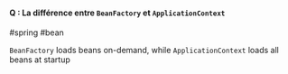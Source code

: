 
#### Q : La différence entre `BeanFactory` et `ApplicationContext`
#spring #bean

`BeanFactory` loads beans on-demand, while `ApplicationContext` loads all beans at startup

